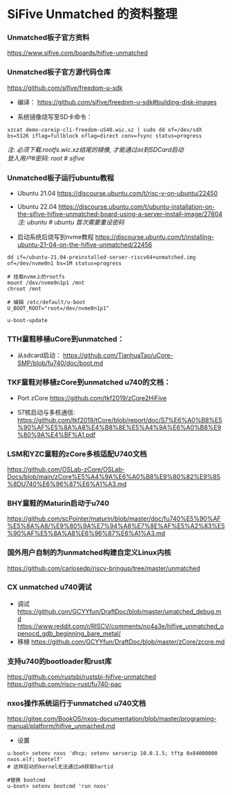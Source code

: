 # SiFive Unmatched 的资料整理

### Unmatched板子官方资料<br>
https://www.sifive.com/boards/hifive-unmatched

### Unmatched板子官方源代码仓库<br>
https://github.com/sifive/freedom-u-sdk

* 编译：
https://github.com/sifive/freedom-u-sdk#building-disk-images

* 系统镜像烧写至SD卡命令：
```
xzcat demo-coreip-cli-freedom-u540.wic.xz | sudo dd of=/dev/sdX bs=512K iflag=fullblock oflag=direct conv=fsync status=progress
```
_注: 必须下载.rootfs.wic.xz结尾的镜像, 才能通过`dd`到SDCard启动_
<br>_登入用户#密码: root # sifive_

### Unmatched板子运行ubuntu教程
* Ubuntu 21.04
https://discourse.ubuntu.com/t/risc-v-on-ubuntu/22450
* Ubuntu 22.04
https://discourse.ubuntu.com/t/ubuntu-installation-on-the-sifive-hifive-unmatched-board-using-a-server-install-image/27804
_注: ubuntu # ubuntu 首次需要重设密码_

* 启动系统后烧写到nvme教程 
https://discourse.ubuntu.com/t/installing-ubuntu-21-04-on-the-hifive-unmatched/22456
```
dd if=/ubuntu-21.04-preinstalled-server-riscv64+unmatched.img of=/dev/nvme0n1 bs=1M status=progress

# 挂载nvme上的rootfs
mount /dev/nvme0n1p1 /mnt
chroot /mnt

# 编辑 /etc/default/u-boot
U_BOOT_ROOT="root=/dev/nvme0n1p1"

u-boot-update
```

### TTH童鞋移植uCore到unmatched：
* 从sdcard启动：
https://github.com/TianhuaTao/uCore-SMP/blob/fu740/doc/boot.md


### TKF童鞋对移植zCore到unmatched u740的文档：
* Port zCore
https://github.com/tkf2019/zCore2HiFive

* S7核启动与多核通信:
https://github.com/tkf2019/tCore/blob/report/doc/S7%E6%A0%B8%E5%90%AF%E5%8A%A8%E4%B8%8E%E5%A4%9A%E6%A0%B8%E9%80%9A%E4%BF%A1.pdf


### LSM和YZC童鞋的zCore多核适配U740文档
https://github.com/OSLab-zCore/OSLab-Docs/blob/main/zCore%E5%A4%9A%E6%A0%B8%E9%80%82%E9%85%8DU740%E6%96%87%E6%A1%A3.md

### BHY童鞋的Maturin启动于u740
https://github.com/scPointer/maturin/blob/master/doc/fu740%E5%90%AF%E5%8A%A8/%E9%80%9A%E7%94%A8%E7%8E%AF%E5%A2%83%E5%90%AF%E5%8A%A8%E6%96%87%E6%A1%A3.md

### 国外用户自制的为unmatched构建自定义Linux内核
https://github.com/carlosedp/riscv-bringup/tree/master/unmatched

### CX unmatched u740调试
* 调试
https://github.com/GCYYfun/DraftDoc/blob/master/umatched_debug.md
https://www.reddit.com/r/RISCV/comments/no4a3e/hifive_unmatched_openocd_gdb_beginning_bare_metal/
* 移植
https://github.com/GCYYfun/DraftDoc/blob/master/zCore/zcore.md


### 支持u740的bootloader和rust库
https://github.com/rustsbi/rustsbi-hifive-unmatched
https://github.com/riscv-rust/fu740-pac

### nxos操作系统运行于unmatched u740文档
https://gitee.com/BookOS/nxos-documentation/blob/master/programing-manual/platform/hifive_unmached.md

* 设置
```
u-boot> setenv nxos 'dhcp; setenv serverip 10.0.1.5; tftp 0x84000000 nxos.elf; bootelf'
# 这样启动的kernel无法通过a0获取hartid

#替换 bootcmd
u-boot> setenv bootcmd 'run nxos'
```


